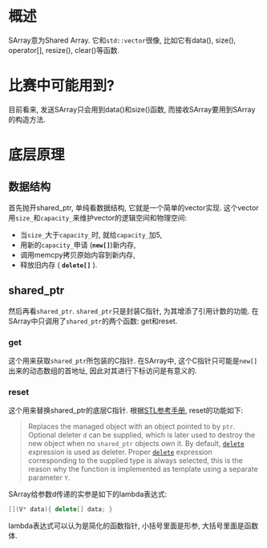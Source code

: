 # 概述

SArray意为Shared Array. 它和`std::vector`很像, 比如它有data(), size(), operator[], resize(), clear()等函数.

# 比赛中可能用到?

目前看来, 发送SArray只会用到data()和size()函数, 而接收SArray要用到SArray的构造方法.

# 底层原理

## 数据结构

首先抛开shared_ptr, 单纯看数据结构, 它就是一个简单的vector实现. 这个vector用`size_`和`capacity_`来维护vector的逻辑空间和物理空间:

* 当`size_`大于`capacity_`时, 就给`capacity_`加5, 
* 用新的`capacity_`申请 (**`new[]`**)新内存, 
* 调用memcpy拷贝原始内容到新内存, 
* 释放旧内存 ( **`delete[]`** ). 

## shared_ptr

然后再看`shared_ptr`. `shared_ptr`只是封装C指针, 为其增添了引用计数的功能. 在SArray中只调用了`shared_ptr`的两个函数: get和reset.

### get

这个用来获取`shared_ptr`所包装的C指针. 在SArray中, 这个C指针只可能是`new[]` 出来的动态数组的首地址, 因此对其进行下标访问是有意义的.

###  reset

这个用来替换shared_ptr的底层C指针. 根据[STL参考手册](http://en.cppreference.com/w/cpp/memory/shared_ptr/reset), reset的功能如下:

> Replaces the managed object with an object pointed to by `ptr`. Optional deleter `d` can be supplied, which is later used to destroy the new object when no `shared_ptr` objects own it. By default, [`delete`](http://en.cppreference.com/w/cpp/language/delete) expression is used as deleter. Proper [`delete`](http://en.cppreference.com/w/cpp/language/delete) expression corresponding to the supplied type is always selected, this is the reason why the function is implemented as template using a separate parameter `Y`.

SArray给参数d传递的实参是如下的lambda表达式:

```c++
[](V* data){ delete[] data; }
```

lambda表达式可以认为是简化的函数指针, 小括号里面是形参, 大括号里面是函数体.